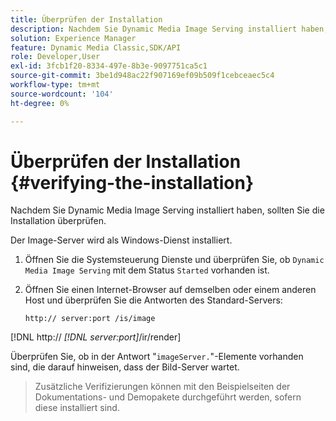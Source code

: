 ```yaml
---
title: Überprüfen der Installation
description: Nachdem Sie Dynamic Media Image Serving installiert haben, sollten Sie die Installation überprüfen.
solution: Experience Manager
feature: Dynamic Media Classic,SDK/API
role: Developer,User
exl-id: 3fcb1f20-8334-497e-8b3e-9097751ca5c1
source-git-commit: 3be1d948ac22f907169ef09b509f1cebceaec5c4
workflow-type: tm+mt
source-wordcount: '104'
ht-degree: 0%

---
```


# Überprüfen der Installation {#verifying-the-installation}

Nachdem Sie Dynamic Media Image Serving installiert haben, sollten Sie die Installation überprüfen.

Der Image-Server wird als Windows-Dienst installiert.

1. Öffnen Sie die Systemsteuerung Dienste und überprüfen Sie, ob `Dynamic Media Image Serving` mit dem Status `Started` vorhanden ist.
1. Öffnen Sie einen Internet-Browser auf demselben oder einem anderen Host und überprüfen Sie die Antworten des Standard-Servers:

   `http:// server:port /is/image`

[!DNL  http:// *[!DNL server:port]*/ir/render]

Überprüfen Sie, ob in der Antwort &quot;`imageServer.`&quot;-Elemente vorhanden sind, die darauf hinweisen, dass der Bild-Server wartet.
>Zusätzliche Verifizierungen können mit den Beispielseiten der Dokumentations- und Demopakete durchgeführt werden, sofern diese installiert sind.
